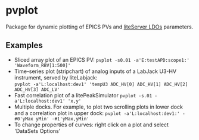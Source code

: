 # pvplot
Package for dynamic plotting of EPICS PVs and [liteServer LDOs](https://github.com/ASukhanov/liteServer) parameters.

## Examples
- Sliced array plot of an EPICS PV: ```pvplot -s0.01 -a'E:testAPD:scope1:' 'Waveform_RBV[1:500]'```
- Time-series plot (stripchart) of analog inputs of a LabJack U3-HV instrument, served by liteLabjack:<br>
```pvplot -a'L:localhost:dev1' 'tempU3 ADC_HV[0] ADC_HV[1] ADC_HV[2] ADC_HV[3] ADC_LV'```
- Fast correlation plot of a litePeakSimulator ```pvplot -s.01 -a'L:localhost:dev1' 'x,y'```
- Multiple docks. For example, to plot two scrolling plots in lower dock and a 
correlation plot in upper dock:
```pvplot -a'L:localhost:dev1:' -#0'yMax yMin' -#1'yMax,yMin'```
- To change properties of curves: right click on a plot and select 'DataSets Options'
